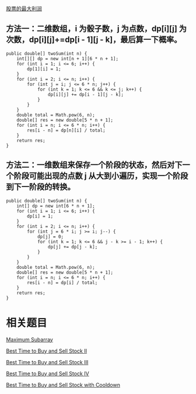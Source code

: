 [股票的最大利润](https://leetcode.com/problems/best-time-to-buy-and-sell-stock/description/)

## 方法一：二维数组，i 为骰子数，j 为点数，dp[i][j] 为次数，dp[i][j]+=dp[i - 1][j - k]，最后算一下概率。

    public double[] twoSum(int n) {
        int[][] dp = new int[n + 1][6 * n + 1];
        for (int i = 1; i <= 6; i++) {
            dp[1][i] = 1;
        }
        for (int i = 2; i <= n; i++) {
            for (int j = i; j <= 6 * n; j++) {
                for (int k = 1; k <= 6 && k <= j; k++) {
                    dp[i][j] += dp[i - 1][j - k];
                }
            }
        }
        double total = Math.pow(6, n);
        double[] res = new double[5 * n + 1];
        for (int i = n; i <= 6 * n; i++) {
            res[i - n] = dp[n][i] / total;
        }
        return res;
    }

## 方法二：一维数组来保存一个阶段的状态，然后对下一个阶段可能出现的点数 j 从大到小遍历，实现一个阶段到下一阶段的转换。

    public double[] twoSum(int n) {
        int[] dp = new int[6 * n + 1];
        for (int i = 1; i <= 6; i++) {
            dp[i] = 1;
        }
        for (int i = 2; i <= n; i++) {
            for (int j = 6 * i; j >= i; j--) {
                dp[j] = 0;
                for (int k = 1; k <= 6 && j - k >= i - 1; k++) {
                    dp[j] += dp[j - k];
                }
            }
        }
        double total = Math.pow(6, n);
        double[] res = new double[5 * n + 1];
        for (int i = n; i <= 6 * n; i++) {
            res[i - n] = dp[i] / total;
        }
        return res;
    }

# 相关题目

[Maximum Subarray](https://leetcode.com/problems/maximum-subarray/)

[Best Time to Buy and Sell Stock II](https://leetcode.com/problems/best-time-to-buy-and-sell-stock-ii/)

[Best Time to Buy and Sell Stock III](https://leetcode.com/problems/best-time-to-buy-and-sell-stock-iii/)

[Best Time to Buy and Sell Stock IV](https://leetcode.com/problems/best-time-to-buy-and-sell-stock-iv/)

[Best Time to Buy and Sell Stock with Cooldown](https://leetcode.com/problems/best-time-to-buy-and-sell-stock-with-cooldown/)
